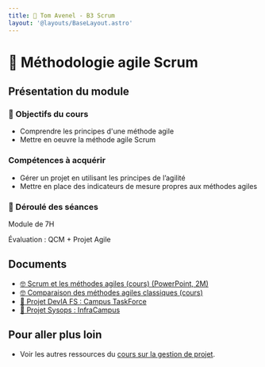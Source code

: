 ```yaml
---
title: 🤼 Tom Avenel - B3 Scrum
layout: '@layouts/BaseLayout.astro'
---
```


# 🤼 Méthodologie agile Scrum

## Présentation du module

### 🎯 Objectifs du cours

- Comprendre les principes d'une méthode agile
- Mettre en oeuvre la méthode agile Scrum

### Compétences à acquérir

- Gérer un projet en utilisant les principes de l’agilité
- Mettre en place des indicateurs de mesure propres aux méthodes agiles

### 📅 Déroulé des séances

Module de 7H

Évaluation : QCM + Projet Agile

## Documents

- [🤓 Scrum et les méthodes agiles (cours) (PowerPoint, 2M)](/cours/scrum.pptx)
- [🤓 Comparaison des méthodes agiles classiques (cours)](/cours/gestion-projet/agile/comparaisons-agile)
- [📌 Projet DevIA FS : Campus TaskForce](/cours/gestion-projet/agile/projet_scrum_dev_campus)
- [📌 Projet Sysops : InfraCampus](/cours/gestion-projet/agile/projet_scrum_sysops_campus)

## Pour aller plus loin

- Voir les autres ressources du [cours sur la gestion de projet](/cours/gestion-projet).
